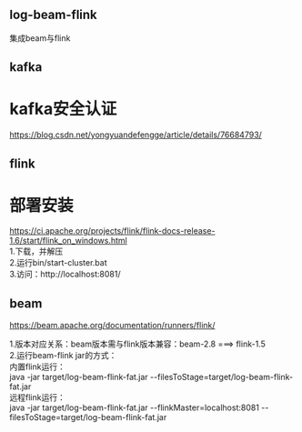 ## log-beam-flink
集成beam与flink

## kafka
# kafka安全认证
https://blog.csdn.net/yongyuandefengge/article/details/76684793/  


## flink
# 部署安装
https://ci.apache.org/projects/flink/flink-docs-release-1.6/start/flink_on_windows.html  
1.下载，并解压  
2.运行bin/start-cluster.bat  
3.访问：http://localhost:8081/  


## beam
https://beam.apache.org/documentation/runners/flink/  

1.版本对应关系：beam版本需与flink版本兼容：beam-2.8 ===> flink-1.5  
2.运行beam-flink jar的方式：  
内置flink运行：  
java -jar target/log-beam-flink-fat.jar --filesToStage=target/log-beam-flink-fat.jar  
远程flink运行：  
java -jar target/log-beam-flink-fat.jar --flinkMaster=localhost:8081 --filesToStage=target/log-beam-flink-fat.jar  
